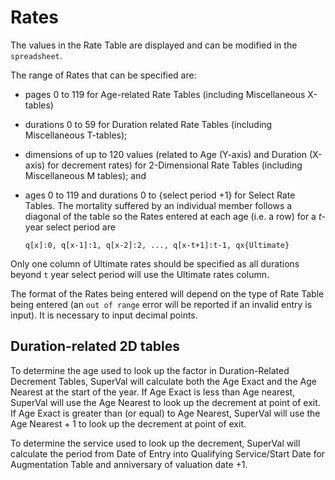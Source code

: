 # Rates

The values in the Rate Table are displayed and can be modified in the
`spreadsheet`.

The range of Rates that can be specified are:

-   pages 0 to 119 for Age-related Rate Tables (including Miscellaneous
X-tables)

-   durations 0 to 59 for Duration related Rate Tables (including
Miscellaneous T-tables);

-   dimensions of up to 120 values (related to Age (Y-axis) and Duration
(X-axis) for decrement rates) for 2-Dimensional Rate Tables (including
Miscellaneous M tables); and

-   ages 0 to 119 and durations 0 to {select period +1} for Select Rate
Tables. The mortality suffered by an individual member follows a
diagonal of the table so the Rates entered at each age (i.e. a row) for a
$t$-year select period are 

        q[x]:0, q[x-1]:1, q[x-2]:2, ..., q[x-t+1]:t-1, qx{Ultimate}

Only one column of Ultimate rates should
be specified as all durations beyond `t` year select period will use the
Ultimate rates column.

The format of the Rates being entered will depend on the type of Rate
Table being entered (an `out of range` error will be reported if an
invalid entry is input). It is necessary to input decimal points.

## Duration-related 2D tables

To determine the age used to look up the factor in Duration-Related
Decrement Tables, SuperVal will calculate both the Age Exact and the
Age Nearest at the start of the year. If Age Exact is less than Age
nearest, SuperVal will use the Age Nearest to look up the decrement at
point of exit. If Age Exact is greater than (or equal) to Age Nearest,
SuperVal will use the Age Nearest + 1 to look up the decrement at point
of exit.

To determine the service used to look up the decrement, SuperVal will
calculate the period from Date of Entry into Qualifying Service/Start
Date for Augmentation Table and anniversary of valuation date +1.
